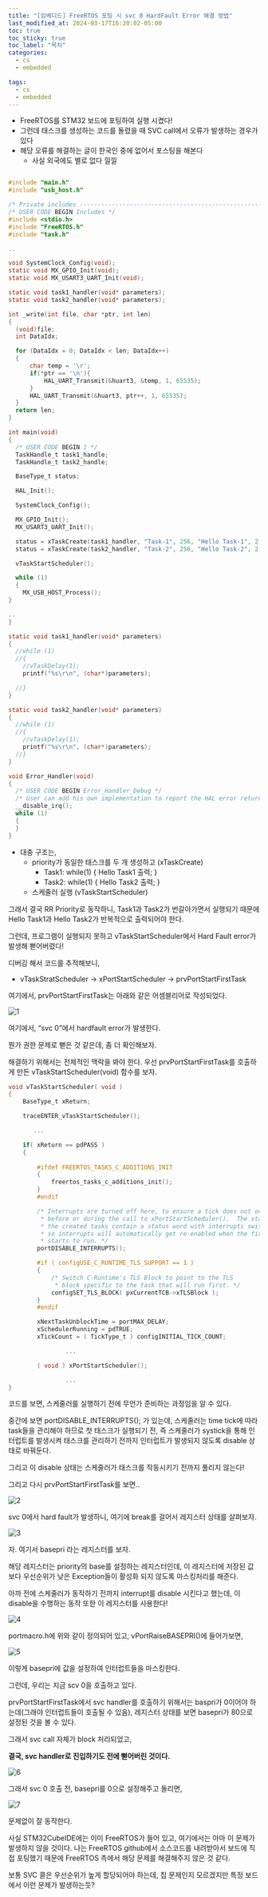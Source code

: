 ```yaml
---
title: "[임베디드] FreeRTOS 포팅 시 svc 0 HardFault Error 해결 방법"
last_modified_at: 2024-03-17T16:20:02-05:00
toc: true
toc_sticky: true
toc_label: "목차"
categories:
  - cs
  - embedded

tags:
  - cs
  - embedded
---
```


- FreeRTOS를 STM32 보드에 포팅하여 실행 시켰다!
- 그런데 태스크를 생성하는 코드를 돌렸을 때 SVC call에서 오류가 발생하는 경우가 있다
- 해당 오류를 해결하는 글이 한국인 중에 없어서 포스팅을 해본다
    - 사실 외국에도 별로 없다 낄낄

```c

#include "main.h"
#include "usb_host.h"

/* Private includes ----------------------------------------------------------*/
/* USER CODE BEGIN Includes */
#include <stdio.h>
#include "FreeRTOS.h"
#include "task.h"

..

void SystemClock_Config(void);
static void MX_GPIO_Init(void);
static void MX_USART3_UART_Init(void);

static void task1_handler(void* parameters);
static void task2_handler(void* parameters);

int _write(int file, char *ptr, int len)
{
  (void)file;
  int DataIdx;

  for (DataIdx = 0; DataIdx < len; DataIdx++)
  {
	  char temp = '\r';
	  if(*ptr == '\n'){
		  HAL_UART_Transmit(&huart3, &temp, 1, 65535);
	  }
	  HAL_UART_Transmit(&huart3, ptr++, 1, 65535);
  }
  return len;
}

int main(void)
{
  /* USER CODE BEGIN 1 */
  TaskHandle_t task1_handle;
  TaskHandle_t task2_handle;

  BaseType_t status;

  HAL_Init();

  SystemClock_Config();

  MX_GPIO_Init();
  MX_USART3_UART_Init();

  status = xTaskCreate(task1_handler, "Task-1", 256, "Hello Task-1", 2, &task1_handle);
  status = xTaskCreate(task2_handler, "Task-2", 256, "Hello Task-2", 2, &task2_handle);

  vTaskStartScheduler();

  while (1)
  {
    MX_USB_HOST_Process();
}

.. 
}

static void task1_handler(void* parameters)
{
  //while (1)
  //{
  	//vTaskDelay(1);
  	printf("%s\r\n", (char*)parameters);

  //}
}

static void task2_handler(void* parameters)
{
  //while (1)
  //{
  	//vTaskDelay(1);
  	printf("%s\r\n", (char*)parameters);
  //}
}

void Error_Handler(void)
{
  /* USER CODE BEGIN Error_Handler_Debug */
  /* User can add his own implementation to report the HAL error return state */
  __disable_irq();
  while (1)
  {
  }
}

```

- 대충 구조는,
    - priority가 동일한 태스크를 두 개 생성하고 (xTaskCreate)
        - Task1: while(1) { Hello Task1 출력; }
        - Task2: while(1) { Hello Task2 출력; }
    - 스케줄러 실행 (vTaskStartScheduler)
    

그래서 결국 RR Priority로 동작하니, Task1과 Task2가 번갈아가면서 실행되기 때문에 Hello Task1과 Hello Task2가 반복적으로 출력되어야 한다.

그런데, 프로그램이 실행되지 못하고 vTaskStartScheduler에서 Hard Fault error가 발생해 뻗어버렸다!

디버깅 해서 코드를 추적해보니,

- vTaskStratScheduler → xPortStartScheduler → prvPortStartFirstTask

여기에서, prvPortStartFirstTask는 아래와 같은 어셈블리어로 작성되었다.

![1](https://github.com/Kimbongsik/Kimbongsik.github.io/assets/63995044/aa8c446f-6caa-48d0-bb95-6ee567538b1e)

여기에서, “svc 0”에서  hardfault error가 발생한다.

뭔가 권한 문제로 뻗은 것 같은데, 좀 더 확인해보자.

해결하기 위해서는 전체적인 맥락을 봐야 한다. 우선 prvPortStartFirstTask를 호출하게 만든 vTaskStartScheduler(void) 함수를 보자.

```c
void vTaskStartScheduler( void )
{
    BaseType_t xReturn;

    traceENTER_vTaskStartScheduler();

	   ...

    if( xReturn == pdPASS )
    {
		
        #ifdef FREERTOS_TASKS_C_ADDITIONS_INIT
        {
            freertos_tasks_c_additions_init();
        }
        #endif

        /* Interrupts are turned off here, to ensure a tick does not occur
         * before or during the call to xPortStartScheduler().  The stacks of
         * the created tasks contain a status word with interrupts switched on
         * so interrupts will automatically get re-enabled when the first task
         * starts to run. */
        portDISABLE_INTERRUPTS();

        #if ( configUSE_C_RUNTIME_TLS_SUPPORT == 1 )
        {
            /* Switch C-Runtime's TLS Block to point to the TLS
             * block specific to the task that will run first. */
            configSET_TLS_BLOCK( pxCurrentTCB->xTLSBlock );
        }
        #endif

        xNextTaskUnblockTime = portMAX_DELAY;
        xSchedulerRunning = pdTRUE;
        xTickCount = ( TickType_t ) configINITIAL_TICK_COUNT;

				...

        ( void ) xPortStartScheduler();

				...
}
```

코드를 보면, 스케줄러를 실행하기 전에 무언가 준비하는 과정임을 알 수 있다.

중간에 보면 portDISABLE_INTERRUPTS(); 가 있는데, 스케줄러는 time tick에 따라 task들을 관리해야 하므로 첫 태스크가 실행되기 전, 즉 스케줄러가 systick을 통해 인터럽트를 발생시켜 태스크를 관리하기 전까지 인터럽트가 발생되지 않도록 disable 상태로 바꿔둔다.

그리고 이 disable 상태는 스케줄러가 태스크를 작동시키기 전까지 풀리지 않는다!

그리고 다시 prvPortStartFirstTask를 보면..

![2](https://github.com/Kimbongsik/Kimbongsik.github.io/assets/63995044/3d37a8b5-b613-43b7-a4ab-d7cc7272b3a2)

svc 0에서 hard fault가 발생하니, 여기에 break를 걸어서 레지스터 상태를 살펴보자.

![3](https://github.com/Kimbongsik/Kimbongsik.github.io/assets/63995044/c46b0eaf-eeb3-4d35-b67a-46eb6a7392aa)

자. 여기서 basepri 라는 레지스터를 보자.

해당 레지스터는 priority의 base를 설정하는 레지스터인데, 이 레지스터에 저장된 값보다 우선순위가 낮은 Exception들이 활성화 되지 않도록 마스킹처리를 해준다.

아까 전에 스케줄러가 동작하기 전까지 interrupt를 disable 시킨다고 했는데, 이 disable을 수행하는 동작 또한 이 레지스터를 사용한다!

![4](https://github.com/Kimbongsik/Kimbongsik.github.io/assets/63995044/ec07360f-2979-4f56-811e-6696fe50fe50)

portmacro.h에 위와 같이 정의되어 있고, vPortRaiseBASEPRI()에 들어가보면,

![5](https://github.com/Kimbongsik/Kimbongsik.github.io/assets/63995044/9456eb51-6d05-4791-a3b2-a3917f4e4b17)

이렇게 basepri에 값을 설정하여 인터럽트들을 마스킹한다.

그런데, 우리는 지금 scv 0을 호출하고 있다.

prvPortStartFirstTask에서 svc handler를 호출하기 위해서는 baspri가 0이어야 하는데(그래야 인터럽트들이 호출될 수 있음), 레지스터 상태를 보면 basepri가 80으로 설정된 것을 볼 수 있다.

그래서 svc call 자체가 block 처리되었고,

**결국, svc handler로 진입하기도 전에 뻗어버린 것이다.**

![6](https://github.com/Kimbongsik/Kimbongsik.github.io/assets/63995044/4c717dc5-4726-4789-8f6c-b90162c9ad9a)

그래서 svc 0 호출 전, basepri를 0으로 설정해주고 돌리면, 

![7](https://github.com/Kimbongsik/Kimbongsik.github.io/assets/63995044/b5d7798e-6e01-4584-b443-883f4505db2d)

문제없이 잘 동작한다.

사실 STM32CubeIDE에는 이미 FreeRTOS가 들어 있고, 여기에서는 아마 이 문제가 발생하지 않을 것이다. 나는 FreeRTOS github에서 소스코드를 내려받아서 보드에 직접 포팅했기 때문에 FreeRTOS 측에서 해당 문제를 해결해주지 않은 것 같다.

보통 SVC 콜은 우선순위가 높게 할당되어야 하는데, 칩 문제인지 모르겠지만 특정 보드에서 이런 문제가 발생하는듯?
